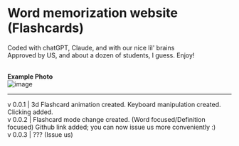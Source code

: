 # Word memorization website (Flashcards)<br>
Coded with chatGPT, Claude, and with our nice lil' brains<br>
Approved by US, and about a dozen of students, I guess. Enjoy! <br><br>

**Example Photo**<br>
![image](https://github.com/user-attachments/assets/ee035464-7f66-4f4a-b9e0-c1f4b303f0cf)

------------------------------------------------------------------------------------------------------------------------------------------------------------------------------------------------

v 0.0.1 | 3d Flashcard animation created. Keyboard manipulation created. Clicking added. <br>
v 0.0.2 | Flashcard mode change created. (Word focused/Definition focused) Github link added; you can now issue us more conveniently :)<br>
v 0.0.3 | ??? (Issue us)
